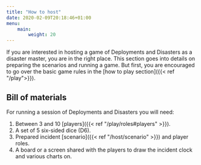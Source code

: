 ```yaml
---
title: "How to host"
date: 2020-02-09T20:18:46+01:00
menu:
    main:
        weight: 20
---
```


If you are interested in hosting a game of Deployments and Disasters as a disaster master, you are in the right place. This section goes into details on preparing the scenarios and running a game. But first, you are encouraged to go over the basic game rules in the [how to play section]({{< ref "/play">}}).
<!--more-->

## Bill of materials

For running a session of Deployments and Disasters you will need:

1. Between 3 and 10 [players]({{< ref "/play/roles#players" >}}).
1. A set of 5 six-sided dice (D6).
1. Prepared incident [scenario]({{< ref "/host/scenario" >}}) and player roles.
1. A board or a screen shared with the players to draw the incident clock and various charts on.
